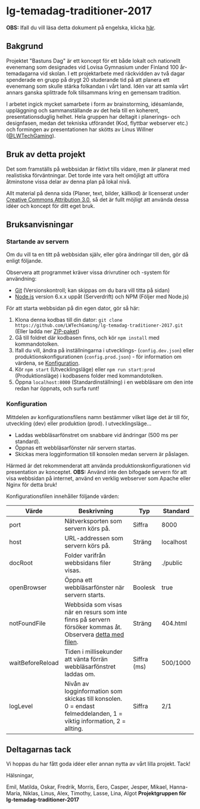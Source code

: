 # lg-temadag-traditioner-2017

**OBS:** Ifall du vill läsa detta dokument på engelska, klicka [här](README.md).

## Bakgrund

Projektet "Bastuns Dag" är ett koncept för ett både lokalt och nationellt evenemang som designades vid Lovisa Gymnasium under Finland 100 år-temadagarna vid skolan. I ett projektarbete med räckvidden av två dagar spenderade en grupp på drygt 20 studerande tid på att planera ett evenemang som skulle stärka folkandan i vårt land. Idén var att samla vårt annars ganska splittrade folk tillsammans kring en gemensam tradition.

I arbetet ingick mycket samarbete i form av brainstorming, idésamlande, uppläggning och sammanställande av det hela till en koherent, presentationsduglig helhet. Hela gruppen har deltagit i planerings- och designfasen, medan det tekniska utförandet (Kod, flyttbar webserver etc.) och formingen av presentationen har skötts av Linus Willner ([@LWTechGaming](https://github.com/LWTechGaming)).

## Bruk av detta projekt

Det som framställs på webbsidan är fiktivt tills vidare, men är planerat med realistiska förväntningar. Det torde inte vara helt omöjligt att utföra åtminstone vissa delar av denna plan på lokal nivå.

Allt material på denna sida (Planer, text, bilder, källkod) är licenserat under [Creative Commons Attribution 3.0](LICENSE.md), så det är fullt möjligt att använda dessa idéer och koncept för ditt eget bruk.

## Bruksanvisningar

### Startande av servern

Om du vill ta en titt på webbsidan själv, eller göra ändringar till den, gör då enligt följande.

Observera att programmet kräver vissa drivrutiner och -system för användning:

- [Git](https://git-scm.com/download) (Versionskontroll; kan skippas om du bara vill titta på sidan)
- [Node.js](https://nodejs.org/en) version 6.x.x uppåt (Serverdrift) och NPM (Följer med Node.js)

För att starta webbsidan på din egen dator, gör så här:

1. Klona denna kodbas till din dator: `git clone https://github.com/LWTechGaming/lg-temadag-traditioner-2017.git` (Eller ladda ner [ZIP-paket](https://github.com/LWTechGaming/lg-temadag-traditioner-2017/archive/master.zip))
2. Gå till foldret där kodbasen finns, och kör `npm install` med kommandotolken.
3. Ifall du vill, ändra på inställningarna i utvecklings- (`config.dev.json`) eller produktionskonfigurationen (`config.prod.json`) - för information om värdena, se [Konfiguration](#konfiguration).
4. Kör `npm start` (Utvecklingsläge) eller `npm run start:prod` (Produktionsläge) i kodbasens folder med kommandotolken.
5. Öppna `localhost:8000` (Standardinställning) i en webbläsare om den inte redan har öppnats, och surfa runt!

### Konfiguration

Mittdelen av konfigurationsfilens namn bestämmer vilket läge det är till för, utveckling (dev) eller produktion (prod). I utvecklingsläge...

- Laddas webbläsarfönstret om snabbare vid ändringar (500 ms per standard).
- Öppnas ett webbläsarfönster när servern startas.
- Skickas mera logginformation till konsolen medan servern är påslagen.

Härmed är det rekommenderat att använda produktionskonfigurationen vid presentation av konceptet. **OBS:** Använd inte den bifogade servern för att visa webbsidan på internet, använd en verklig webserver som Apache eller Nginx för detta bruk!

Konfigurationsfilen innehåller följande värden:

| Värde | Beskrivning | Typ | Standard |
| ----- | ----------- | --- | -------- |
| port | Nätverksporten som servern körs på. | Siffra | 8000 |
| host | URL-addressen som servern körs på. | Sträng | localhost |
| docRoot | Folder varifrån webbsidans filer visas. | Sträng | ./public |
| openBrowser | Öppna ett webbläsarfönster när servern starts. | Boolesk | true |
| notFoundFile | Webbsida som visas när en resurs som inte finns på servern försöker kommas åt. Observera [detta med filen](https://github.com/tapio/live-server/issues/225). | Sträng | 404.html |
| waitBeforeReload | Tiden i millisekunder att vänta förrän webbläsarfönstret laddas om. | Siffra (ms) | 500/1000 |
| logLevel | Nivån av logginformation som skickas till konsolen. 0 = endast felmeddelanden, 1 = viktig information, 2 = allting. | Siffra | 2/1 |

## Deltagarnas tack

Vi hoppas du har fått goda idéer eller annan nytta av vårt lilla projekt. Tack!

Hälsningar,

Emil, Matilda, Oskar, Fredrik, Morris, Eero, Casper, Jesper, Mikael, Hanna-Maria, Niklas, Linus, Alex, Timothy, Lasse, Lina, Algot
**Projektgruppen för lg-temadag-traditioner-2017**
